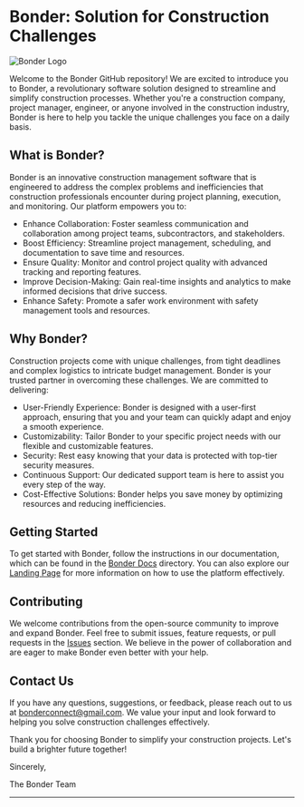 # Bonder: Solution for Construction Challenges

![Bonder Logo](/path/to/our/logo.png)

Welcome to the Bonder GitHub repository! We are excited to introduce you to Bonder, a revolutionary software solution designed to streamline and simplify construction processes. Whether you're a construction company, project manager, engineer, or anyone involved in the construction industry, Bonder is here to help you tackle the unique challenges you face on a daily basis.

## What is Bonder?

Bonder is an innovative construction management software that is engineered to address the complex problems and inefficiencies that construction professionals encounter during project planning, execution, and monitoring. Our platform empowers you to:

- Enhance Collaboration: Foster seamless communication and collaboration among project teams, subcontractors, and stakeholders.
- Boost Efficiency: Streamline project management, scheduling, and documentation to save time and resources.
- Ensure Quality: Monitor and control project quality with advanced tracking and reporting features.
- Improve Decision-Making: Gain real-time insights and analytics to make informed decisions that drive success.
- Enhance Safety: Promote a safer work environment with safety management tools and resources.

## Why Bonder?

Construction projects come with unique challenges, from tight deadlines and complex logistics to intricate budget management. Bonder is your trusted partner in overcoming these challenges. We are committed to delivering:

- User-Friendly Experience: Bonder is designed with a user-first approach, ensuring that you and your team can quickly adapt and enjoy a smooth experience.
- Customizability: Tailor Bonder to your specific project needs with our flexible and customizable features.
- Security: Rest easy knowing that your data is protected with top-tier security measures.
- Continuous Support: Our dedicated support team is here to assist you every step of the way.
- Cost-Effective Solutions: Bonder helps you save money by optimizing resources and reducing inefficiencies.

## Getting Started

To get started with Bonder, follow the instructions in our documentation, which can be found in the [Bonder Docs](/docs) directory. You can also explore our [Landing Page](https://bonderconnect.com/) for more information on how to use the platform effectively.

## Contributing

We welcome contributions from the open-source community to improve and expand Bonder. Feel free to submit issues, feature requests, or pull requests in the [Issues](/issues) section. We believe in the power of collaboration and are eager to make Bonder even better with your help.

## Contact Us

If you have any questions, suggestions, or feedback, please reach out to us at [bonderconnect@gmail.com](mailto:bonderconnect@gmail.com). We value your input and look forward to helping you solve construction challenges effectively.

Thank you for choosing Bonder to simplify your construction projects. Let's build a brighter future together!

Sincerely,

The Bonder Team

---
